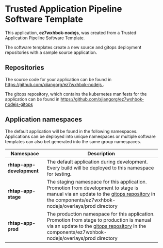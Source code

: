 # Trusted Application Pipeline Software Template

This application, **ez7wxhbok-nodejs**, was created from a Trusted Application Pipeline Software Template.

The software templates create a new source and gitops deployment repositories with a sample source application. 

## Repositories

The source code for your application can be found in [https://github.com/xjiangorg/ez7wxhbok-nodejs ](https://github.com/xjiangorg/ez7wxhbok-nodejs ).
 
The gitops repository, which contains the kubernetes manifests for the application can be found in 
[https://github.com/xjiangorg/ez7wxhbok-nodejs-gitops ](https://github.com/xjiangorg/ez7wxhbok-nodejs-gitops ) 

## Application namespaces 

The default application will be found in the following namespaces. Applications can be deployed into unique namespaces or multiple software templates can also bet generated into the same group namespaces.  

|  Namespace   |  Description   |  
| -------- | -------- |   
| **rhtap-app-development** | The default application during development. Every build will be deployed to this namespace for testing. | 
| **rhtap-app-stage** | The staging namespace for this application. Promotion from development to stage is manual via an update to the [gitops repository](https://github.com/xjiangorg/ez7wxhbok-nodejs-gitops ) in the components/ez7wxhbok-nodejs/overlays/prod directory |  
| **rhtap-app-prod** | The production namespace for this application. Promotion from stage to production is manual via an update to the [gitops repository](https://github.com/xjiangorg/ez7wxhbok-nodejs-gitops ) in the components/ez7wxhbok-nodejs/overlays/prod directory | 